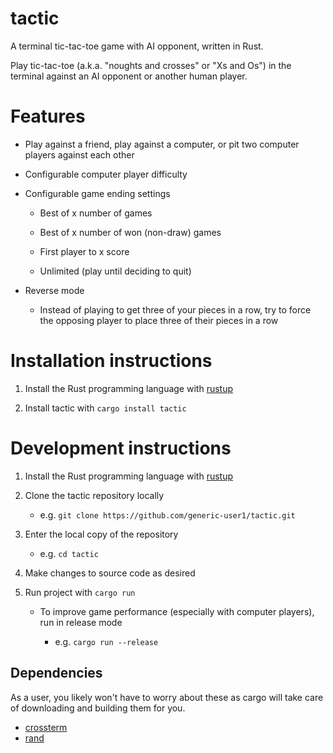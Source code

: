 # tactic

A terminal tic-tac-toe game with AI opponent, written in Rust.

Play tic-tac-toe (a.k.a. "noughts and crosses" or "Xs and Os") in the terminal against an AI opponent or another human player.

# Features

- Play against a friend, play against a computer, or pit two computer players against each other

- Configurable computer player difficulty 

- Configurable game ending settings

    - Best of x number of games

    - Best of x number of won (non-draw) games

    - First player to x score

    - Unlimited (play until deciding to quit)

- Reverse mode

    - Instead of playing to get three of your pieces in a row, try to force the opposing player to place three of their pieces in a row

# Installation instructions

1. Install the Rust programming language with [rustup](https://rustup.rs/)

2. Install tactic with `cargo install tactic`

# Development instructions

1. Install the Rust programming language with [rustup](https://rustup.rs/)

2. Clone the tactic repository locally 

    - e.g. `git clone https://github.com/generic-user1/tactic.git`

3. Enter the local copy of the repository

    - e.g. `cd tactic`

4. Make changes to source code as desired

5. Run project with `cargo run`

    - To improve game performance (especially with computer players), run in release mode
    
        - e.g. `cargo run --release`


## Dependencies

As a user, you likely won't have to worry about these as cargo will take care of downloading and building them for you.

- [crossterm](https://github.com/crossterm-rs/crossterm)
- [rand](https://github.com/rust-random/rand)